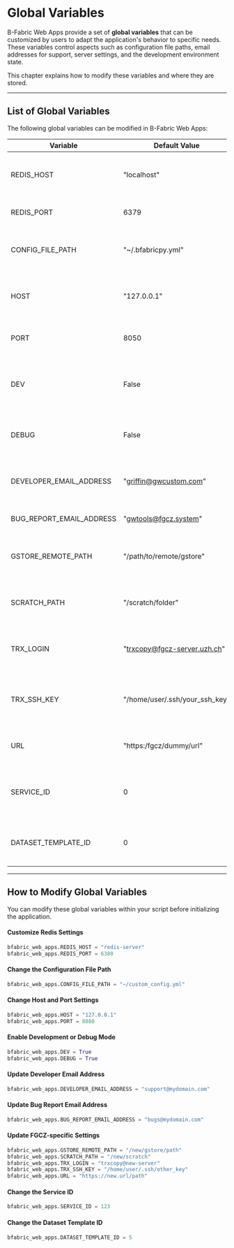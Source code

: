 # Global Variables

B-Fabric Web Apps provide a set of **global variables** that can be customized by users to adapt the application's behavior to specific needs. These variables control aspects such as configuration file paths, email addresses for support, server settings, and the development environment state.

This chapter explains how to modify these variables and where they are stored.

---

## List of Global Variables

The following global variables can be modified in B-Fabric Web Apps:

| Variable                    | Default Value                                                     | Description                                                        |
| --------------------------- | ----------------------------------------------------------------- | ------------------------------------------------------------------ |
| REDIS\_HOST                 | "localhost"                                                       | Hostname for the Redis server used by the application.             |
| REDIS\_PORT                 | 6379                                                              | Port number for the Redis server.                                  |
| CONFIG\_FILE\_PATH          | "\~/.bfabricpy.yml"                                               | Path to the configuration file used by the application.            |
| HOST                        | "127.0.0.1"                                                       | The IP address where the Dash app is hosted.                       |
| PORT                        | 8050                                                              | The port number used by the Dash server.                           |
| DEV                         | False                                                             | Indicates whether the application is running in development mode.  |
| DEBUG                       | False                                                             | Enables verbose logging for debugging purposes.                    |
| DEVELOPER\_EMAIL\_ADDRESS   | "[griffin@gwcustom.com](mailto:griffin@gwcustom.com)"             | Email address for development-related inquiries.                   |
| BUG\_REPORT\_EMAIL\_ADDRESS | "[gwtools@fgcz.system](mailto:gwtools@fgcz.system)"               | Email address for submitting bug reports.                          |
| GSTORE\_REMOTE\_PATH        | "/path/to/remote/gstore"                                          | Path to the remote gstore location (FGCZ-specific).                |
| SCRATCH\_PATH               | "/scratch/folder"                                                 | Path to the scratch directory (FGCZ-specific).                     |
| TRX\_LOGIN                  | "[trxcopy@fgcz-server.uzh.ch](mailto:trxcopy@fgcz-server.uzh.ch)" | SSH login used for transferring files (FGCZ-specific).             |
| TRX\_SSH\_KEY               | "/home/user/.ssh/your\_ssh\_key"                                  | Path to the SSH key used for secure file transfer (FGCZ-specific). |
| URL                         | "https\:/fgcz/dummy/url"                                          | Base URL for internal services or pipelines.                       |
| SERVICE\_ID                 | 0                                                                 | Service ID used for billing or internal tracking purposes. |
| DATASET\_TEMPLATE\_ID       | 0                                                                 | Dataset template ID used for dataset creation.             |

---

## How to Modify Global Variables

You can modify these global variables within your script before initializing the application.

#### Customize Redis Settings

```python
bfabric_web_apps.REDIS_HOST = "redis-server"
bfabric_web_apps.REDIS_PORT = 6380
```

#### Change the Configuration File Path

```python
bfabric_web_apps.CONFIG_FILE_PATH = "~/custom_config.yml"
```

#### Change Host and Port Settings

```python
bfabric_web_apps.HOST = "127.0.0.1"
bfabric_web_apps.PORT = 8080
```

#### Enable Development or Debug Mode

```python
bfabric_web_apps.DEV = True
bfabric_web_apps.DEBUG = True
```

#### Update Developer Email Address

```python
bfabric_web_apps.DEVELOPER_EMAIL_ADDRESS = "support@mydomain.com"
```

#### Update Bug Report Email Address

```python
bfabric_web_apps.BUG_REPORT_EMAIL_ADDRESS = "bugs@mydomain.com"
```

#### Update FGCZ-specific Settings

```python
bfabric_web_apps.GSTORE_REMOTE_PATH = "/new/gstore/path"
bfabric_web_apps.SCRATCH_PATH = "/new/scratch"
bfabric_web_apps.TRX_LOGIN = "trxcopy@new-server"
bfabric_web_apps.TRX_SSH_KEY = "/home/user/.ssh/other_key"
bfabric_web_apps.URL = "https://new.url/path"
```

#### Change the Service ID

```python
bfabric_web_apps.SERVICE_ID = 123
```

#### Change the Dataset Template ID

```python
bfabric_web_apps.DATASET_TEMPLATE_ID = 5
```